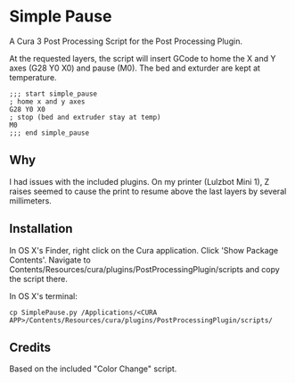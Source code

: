 # Simple Pause

A Cura 3 Post Processing Script for the Post Processing Plugin.

At the requested layers, the script will insert GCode to home the X and Y axes (G28 Y0 X0) and pause (M0). The bed and exturder are kept at temperature.

```
;;; start simple_pause
; home x and y axes
G28 Y0 X0
; stop (bed and extruder stay at temp)
M0
;;; end simple_pause
```

## Why

I had issues with the included plugins. On my printer (Lulzbot Mini 1), Z raises seemed to cause the print to resume above the last layers by several millimeters.

## Installation

In OS X's Finder, right click on the Cura application. Click 'Show Package Contents'. Navigate to Contents/Resources/cura/plugins/PostProcessingPlugin/scripts and copy the script there. 

In OS X's terminal:

```
cp SimplePause.py /Applications/<CURA APP>/Contents/Resources/cura/plugins/PostProcessingPlugin/scripts/
```

## Credits

Based on the included "Color Change" script.


